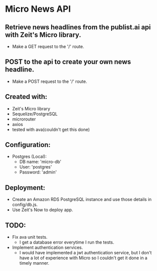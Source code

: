 # Micro News API

## Retrieve news headlines from the publist.ai api with Zeit's Micro library.

- Make a GET request to the '/' route.

## POST to the api to create your own news headline.

- Make a POST request to the '/' route.

## Created with:

- Zeit's Micro library
- Sequelize/PostgreSQL
- microrouter
- axios
- tested with ava(couldn't get this done)

## Configuration:

- Postgres (Local):
  - DB name: 'micro-db'
  - User: 'postgres'
  - Password: 'admin'

## Deployment:

- Create an Amazon RDS PostgreSQL instance and use those details in config/db.js.
- Use Zeit's Now to deploy app.

## TODO:

- Fix ava unit tests.
  - I get a database error everytime I run the tests.
- Implement authentication services.
  - I would have implemented a jwt authentication service, but I don't have a lot of experience with Micro so I couldn't get it done in a timely manner.
